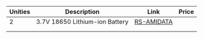 | Unities | Description | Link | Price |
|---|---|---|---|
| 2  | 3.7V 18650 Lithium-ion Battery | [RS-AMIDATA](https://ie.rs-online.com/web/p/speciality-size-rechargeable-batteries/7887261/) |
|   |   |   |   |
|   |   |   |   |
